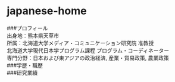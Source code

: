 # japanese-home
###プロフィール  
出身地：熊本県天草市  
所属：北海道大学メディア・コミュニケーション研究院 准教授  
北海道大学現代日本学プログラム課程 プログラム・コーディネーター  
専門分野：日本および東アジアの政治経済, 産業・貿易政策, 農業政策   
###学歴・職歴  
###研究業績
###
